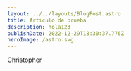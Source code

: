 ```yaml
---
layout: ../../layouts/BlogPost.astro
title: Articulo de prueba
description: hola123
publishDate: 2022-12-29T18:30:37.776Z
heroImage: /astro.svg
---
```

Christopher